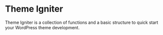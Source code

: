 # Theme Igniter #

Theme Igniter is a collection of functions and a basic structure to quick start your WordPress theme development.
